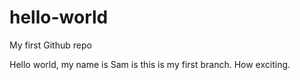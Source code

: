 # hello-world
My first Github repo

Hello world, my name is Sam is this is my first branch. How exciting. 
